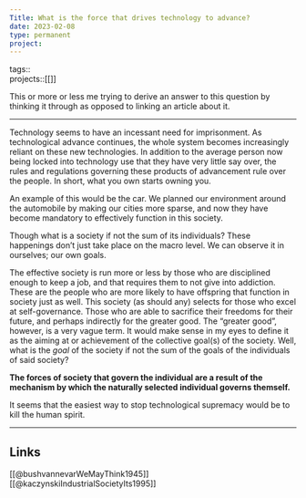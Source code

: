 ```yaml
---
Title: What is the force that drives technology to advance?
date: 2023-02-08
type: permanent
project:
---
```


tags::  
projects::[[]]

This or more or less me trying to derive an answer to this question by thinking it through as opposed to linking an article about it.

---
Technology seems to have an incessant need for imprisonment. As technological advance continues, the whole system becomes increasingly reliant on these new technologies. In addition to the average person now being locked into technology use that they have very little say over, the rules and regulations governing these products of advancement rule over the people. In short, what you own starts owning you.

An example of this would be the car. We planned our environment around the automobile by making our cities more sparse, and now they have become mandatory to effectively function in this society.

Though what is a society if not the sum of its individuals? These happenings don’t just take place on the macro level. We can observe it in ourselves; our own goals.

The effective society is run more or less by those who are disciplined enough to keep a job, and that requires them to not give into addiction. These are the people who are more likely to have offspring that function in society just as well. This society (as should any) selects for those who excel at self-governance. Those who are able to sacrifice their freedoms for their future, and perhaps indirectly for the greater good. The “greater good”, however, is a very vague term. It would make sense in my eyes to define it as the aiming at or achievement of the collective goal(s) of the society. Well, what is the _goal_ of the society if not the sum of the goals of the individuals of said society?

**The forces of society that govern the individual are a result of the mechanism by which the naturally selected individual governs themself.**

It seems that the easiest way to stop technological supremacy would be to kill the human spirit.

---

Links
---

[[@bushvannevarWeMayThink1945]]
[[@kaczynskiIndustrialSocietyIts1995]]
